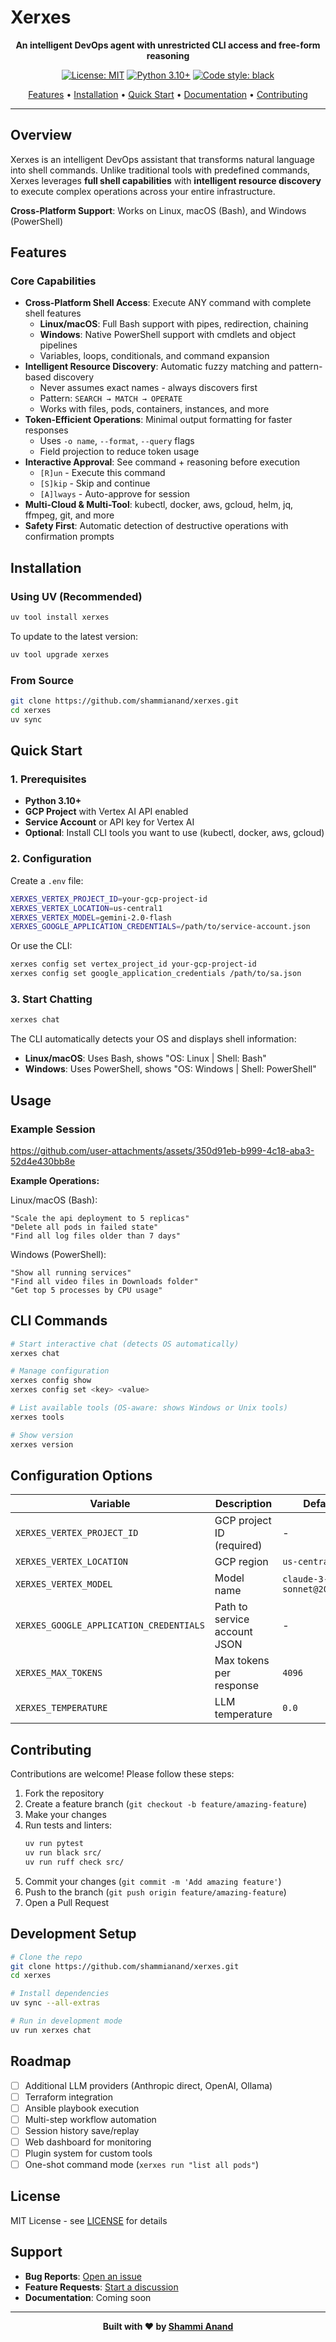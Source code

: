 # Xerxes

<div align="center">

**An intelligent DevOps agent with unrestricted CLI access and free-form reasoning**

[![License: MIT](https://img.shields.io/badge/License-MIT-yellow.svg)](https://opensource.org/licenses/MIT)
[![Python 3.10+](https://img.shields.io/badge/python-3.10+-blue.svg)](https://www.python.org/downloads/)
[![Code style: black](https://img.shields.io/badge/code%20style-black-000000.svg)](https://github.com/psf/black)

[Features](#-features) • [Installation](#-installation) • [Quick Start](#-quick-start) • [Documentation](#-usage) • [Contributing](#-contributing)

</div>

---

## Overview

Xerxes is an intelligent DevOps assistant that transforms natural language into shell commands. Unlike traditional tools with predefined commands, Xerxes leverages **full shell capabilities** with **intelligent resource discovery** to execute complex operations across your entire infrastructure.

**Cross-Platform Support**: Works on Linux, macOS (Bash), and Windows (PowerShell)

## Features

### Core Capabilities

- **Cross-Platform Shell Access**: Execute ANY command with complete shell features
  - **Linux/macOS**: Full Bash support with pipes, redirection, chaining
  - **Windows**: Native PowerShell support with cmdlets and object pipelines
  - Variables, loops, conditionals, and command expansion
- **Intelligent Resource Discovery**: Automatic fuzzy matching and pattern-based discovery
  - Never assumes exact names - always discovers first
  - Pattern: `SEARCH → MATCH → OPERATE`
  - Works with files, pods, containers, instances, and more
- **Token-Efficient Operations**: Minimal output formatting for faster responses
  - Uses `-o name`, `--format`, `--query` flags
  - Field projection to reduce token usage
- **Interactive Approval**: See command + reasoning before execution
  - `[R]un` - Execute this command
  - `[S]kip` - Skip and continue
  - `[A]lways` - Auto-approve for session
- **Multi-Cloud & Multi-Tool**: kubectl, docker, aws, gcloud, helm, jq, ffmpeg, git, and more
- **Safety First**: Automatic detection of destructive operations with confirmation prompts

## Installation

### Using UV (Recommended)

```bash
uv tool install xerxes
```

To update to the latest version:

```bash
uv tool upgrade xerxes
```

### From Source

```bash
git clone https://github.com/shammianand/xerxes.git
cd xerxes
uv sync
```

## Quick Start

### 1. Prerequisites

- **Python 3.10+**
- **GCP Project** with Vertex AI API enabled
- **Service Account** or API key for Vertex AI
- **Optional**: Install CLI tools you want to use (kubectl, docker, aws, gcloud)

### 2. Configuration

Create a `.env` file:

```bash
XERXES_VERTEX_PROJECT_ID=your-gcp-project-id
XERXES_VERTEX_LOCATION=us-central1
XERXES_VERTEX_MODEL=gemini-2.0-flash
XERXES_GOOGLE_APPLICATION_CREDENTIALS=/path/to/service-account.json
```

Or use the CLI:

```bash
xerxes config set vertex_project_id your-gcp-project-id
xerxes config set google_application_credentials /path/to/sa.json
```

### 3. Start Chatting

```bash
xerxes chat
```

The CLI automatically detects your OS and displays shell information:
- **Linux/macOS**: Uses Bash, shows "OS: Linux | Shell: Bash"
- **Windows**: Uses PowerShell, shows "OS: Windows | Shell: PowerShell"

## Usage

### Example Session


https://github.com/user-attachments/assets/350d91eb-b999-4c18-aba3-52d4e430bb8e


**Example Operations:**

Linux/macOS (Bash):
```
"Scale the api deployment to 5 replicas"
"Delete all pods in failed state"
"Find all log files older than 7 days"
```

Windows (PowerShell):
```
"Show all running services"
"Find all video files in Downloads folder"
"Get top 5 processes by CPU usage"
```

## CLI Commands

```bash
# Start interactive chat (detects OS automatically)
xerxes chat

# Manage configuration
xerxes config show
xerxes config set <key> <value>

# List available tools (OS-aware: shows Windows or Unix tools)
xerxes tools

# Show version
xerxes version
```

## Configuration Options

| Variable | Description | Default |
|----------|-------------|---------|
| `XERXES_VERTEX_PROJECT_ID` | GCP project ID (required) | - |
| `XERXES_VERTEX_LOCATION` | GCP region | `us-central1` |
| `XERXES_VERTEX_MODEL` | Model name | `claude-3-5-sonnet@20240620` |
| `XERXES_GOOGLE_APPLICATION_CREDENTIALS` | Path to service account JSON | - |
| `XERXES_MAX_TOKENS` | Max tokens per response | `4096` |
| `XERXES_TEMPERATURE` | LLM temperature | `0.0` |

## Contributing

Contributions are welcome! Please follow these steps:

1. Fork the repository
2. Create a feature branch (`git checkout -b feature/amazing-feature`)
3. Make your changes
4. Run tests and linters:
   ```bash
   uv run pytest
   uv run black src/
   uv run ruff check src/
   ```
5. Commit your changes (`git commit -m 'Add amazing feature'`)
6. Push to the branch (`git push origin feature/amazing-feature`)
7. Open a Pull Request

## Development Setup

```bash
# Clone the repo
git clone https://github.com/shammianand/xerxes.git
cd xerxes

# Install dependencies
uv sync --all-extras

# Run in development mode
uv run xerxes chat
```

## Roadmap

- [ ] Additional LLM providers (Anthropic direct, OpenAI, Ollama)
- [ ] Terraform integration
- [ ] Ansible playbook execution
- [ ] Multi-step workflow automation
- [ ] Session history save/replay
- [ ] Web dashboard for monitoring
- [ ] Plugin system for custom tools
- [ ] One-shot command mode (`xerxes run "list all pods"`)

## License

MIT License - see [LICENSE](LICENSE) for details

## Support

- **Bug Reports**: [Open an issue](https://github.com/shammianand/xerxes/issues)
- **Feature Requests**: [Start a discussion](https://github.com/shammianand/xerxes/discussions)
- **Documentation**: Coming soon

---

<div align="center">

**Built with ❤️ by [Shammi Anand](https://github.com/shammianand)**

</div>
